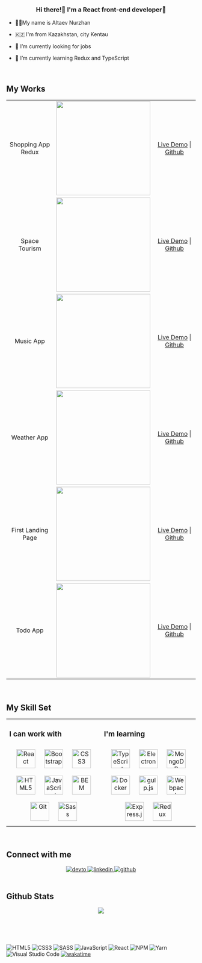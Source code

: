 ### <div align="center">Hi there!👋 I'm a React front-end developer🚀</div>  
  

- 🧙‍♂️My name is Altaev Nurzhan  
  

- 🇰🇿 I'm from Kazakhstan, city Kentau  
  

- 🔭 I’m currently looking for jobs  
  

- 🌱 I’m currently learning Redux and TypeScript  
  

<br/>  


## My Works 
  
  

<table>
  <tr>
    <td width="33%" align="center">
      <p>Shopping App Redux</p>
    </td>
    <td valign="center" width="33%">
      <img
        src="https://user-images.githubusercontent.com/38946653/160588444-322caa32-6255-4354-9f13-79e1cdcb0c9f.png"
        width="250px"
        height="auto"
      />
    </td>
    <td valign="center" width="33%" align="center">
      <a href="https://shop-mfd033j3i-ksixen.vercel.app/">Live Demo</a>
      |
      <a href="https://github.com/ksixen/shop">Github</a>
    </td>
  </tr>
  <tr>
    <td width="33%" align="center">
      <p>Space Tourism</p>
    </td>
    <td valign="center" width="33%">
      <img
        src="https://user-images.githubusercontent.com/38946653/156761366-86648e02-05d6-4f9a-8ea0-e9f23d30f0be.png"
        width="250px"
        height="auto"
      />
    </td>
    <td valign="center" width="33%" align="center">
      <a href="https://space-tourism-ksixen.vercel.app/">Live Demo</a>
      |
      <a href="https://github.com/ksixen/music-app/">Github</a>
    </td>
  </tr>
  <tr>
    <td align="center" width="33%">
      <p>Music App</p>
    </td>
    <td valign="center" width="33%">
      <img
        src="https://user-images.githubusercontent.com/38946653/158544379-53ad3c20-3262-4bf3-a7dd-ae6b2884a496.png"
        width="250px"
        height="auto"
      />
    </td>
    <td valign="center" width="33%" align="center">
      <a href="https://music-app-ksixen.vercel.app/">Live Demo</a>
      |
      <a href="https://github.com/ksixen/music-app/">Github</a>
    </td>
  </tr>

  <tr>
    <td align="center" width="33%">
      <p>Weather App</p>
    </td>
    <td valign="center" width="33%">
      <img
        src="https://user-images.githubusercontent.com/38946653/156737728-0c276999-1eb1-4eca-ab4f-ce007c152e01.png"
        width="250px"
        height="auto"
      />
    </td>
    <td valign="center" width="33%" align="center">
      <a href="https://weather-woad-seven.vercel.app/">Live Demo</a>
      |
      <a href="https://github.com/ksixen/weather/">Github</a>
    </td>
  </tr>

  <tr>
    <td align="center" width="33%">
      <p>First Landing Page</p>
    </td>
    <td valign="center" width="33%">
      <img
        src="https://user-images.githubusercontent.com/38946653/158557236-66dfb93c-d50d-43fc-8f97-41cfdc96287d.png"
        width="250px"
        height="auto"
      />
    </td>
    <td valign="center" width="33%" align="center">
      <a href="https://site-with-react-app-2fx9kto0g-ksixen.vercel.app/">Live Demo</a>
      |
      <a href="https://github.com/ksixen/first-react-app">Github</a>
    </td>
  </tr>

  <tr>
    <td align="center" width="33%">
      <p>Todo App</p>
    </td>
    <td valign="center" width="33%">
      <img
        src="https://user-images.githubusercontent.com/38946653/158557628-5e337ed8-0c92-4e70-81b9-251c2706ea13.png"
        width="250px"
        height="auto"
      />
    </td>
    <td valign="center" width="33%" align="center">
      <a href="https://todo-app-with-cookies-b5wasawvn-ksixen.vercel.app/">Live Demo</a>
      |
      <a href="https://github.com/ksixen/todo-app-with-cookies">Github</a>
    </td>
  </tr>
</table>
<br/>  

## My Skill Set  
<table><tr><td valign="top" width="50%">



### I can work with  
<div align="center">  
<img style="margin: 10px" src="https://profilinator.rishav.dev/skills-assets/react-original-wordmark.svg" alt="React" height="50" />  
<img style="margin: 10px" src="https://profilinator.rishav.dev/skills-assets/bootstrap-plain.svg" alt="Bootstrap" height="50" />  
<img style="margin: 10px" src="https://profilinator.rishav.dev/skills-assets/css3-original-wordmark.svg" alt="CSS3" height="50" />  
<img style="margin: 10px" src="https://profilinator.rishav.dev/skills-assets/html5-original-wordmark.svg" alt="HTML5" height="50" />  
<img style="margin: 10px" src="https://profilinator.rishav.dev/skills-assets/javascript-original.svg" alt="JavaScript" height="50" />  
<img style="margin: 10px" src="https://profilinator.rishav.dev/skills-assets/bem.svg" alt="BEM" height="50" />  
<img style="margin: 10px" src="https://profilinator.rishav.dev/skills-assets/git-scm-icon.svg" alt="Git" height="50" />  
<img style="margin: 10px" src="https://profilinator.rishav.dev/skills-assets/sass-original.svg" alt="Sass" height="50" />  
</div>

</td>


</td><td valign="top" width="50%">



### I'm learning  
<div align="center">  
<img style="margin: 10px" src="https://profilinator.rishav.dev/skills-assets/typescript-original.svg" alt="TypeScript" height="50" />  
<img style="margin: 10px" src="https://profilinator.rishav.dev/skills-assets/electron-original.svg" alt="Electron" height="50" />  
<img style="margin: 10px" src="https://profilinator.rishav.dev/skills-assets/mongodb-original-wordmark.svg" alt="MongoDB" height="50" />  
<img style="margin: 10px" src="https://profilinator.rishav.dev/skills-assets/docker-original-wordmark.svg" alt="Docker" height="50" />  
<img style="margin: 10px" src="https://profilinator.rishav.dev/skills-assets/gulp-plain.svg" alt="gulp.js" height="50" />  
<img style="margin: 10px" src="https://profilinator.rishav.dev/skills-assets/webpack-original.svg" alt="Webpack" height="50" />  
<img style="margin: 10px" src="https://profilinator.rishav.dev/skills-assets/express-original-wordmark.svg" alt="Express.js" height="50" />  
<img style="margin: 10px" src="https://profilinator.rishav.dev/skills-assets/redux-original.svg" alt="Redux" height="50" />  
</div>

</td></tr></table>  

<br/>  


## Connect with me  
<div align="center">
<a href="https://dev.to/ksixen" target="_blank">
<img src=https://img.shields.io/badge/dev.to-%2308090A.svg?&style=for-the-badge&logo=dev.to&logoColor=white alt=devto style="margin-bottom: 5px;" />
</a>
<a href="https://linkedin.com/in/ksixen" target="_blank">
<img src=https://img.shields.io/badge/linkedin-%231E77B5.svg?&style=for-the-badge&logo=linkedin&logoColor=white alt=linkedin style="margin-bottom: 5px;" />
</a>
<a href="https://github.com/ksixen" target="_blank">
<img src=https://img.shields.io/badge/github-%2324292e.svg?&style=for-the-badge&logo=github&logoColor=white alt=github style="margin-bottom: 5px;" />
</a>  
</div>  
  

<br/>  


## Github Stats  
<div align="center"><img src="https://github-readme-stats.vercel.app/api?username=ksixen&show_icons=true&count_private=true&hide_border=true" align="center" /></div>  

<br/>  




<br/>  

  

<br/>  


<br />






![HTML5](https://img.shields.io/badge/html5-%23E34F26.svg?style=for-the-badge&logo=html5&logoColor=white)
![CSS3](https://img.shields.io/badge/css3-%231572B6.svg?style=for-the-badge&logo=css3&logoColor=white)
![SASS](https://img.shields.io/badge/SASS-hotpink.svg?style=for-the-badge&logo=SASS&logoColor=white)
![JavaScript](https://img.shields.io/badge/javascript-%23323330.svg?style=for-the-badge&logo=javascript&logoColor=%23F7DF1E)
![React](https://img.shields.io/badge/react-%2320232a.svg?style=for-the-badge&logo=react&logoColor=%2361DAFB)
![NPM](https://img.shields.io/badge/NPM-%23000000.svg?style=for-the-badge&logo=npm&logoColor=white)
![Yarn](https://img.shields.io/badge/yarn-%232C8EBB.svg?style=for-the-badge&logo=yarn&logoColor=white)
![Visual Studio Code](https://img.shields.io/badge/Visual%20Studio%20Code-0078d7.svg?style=for-the-badge&logo=visual-studio-code&logoColor=white)
[![wakatime](https://wakatime.com/badge/user/8fbc5131-fa81-4437-9d58-4dd389eb8ecf.svg)](https://wakatime.com/@8fbc5131-fa81-4437-9d58-4dd389eb8ecf) 

